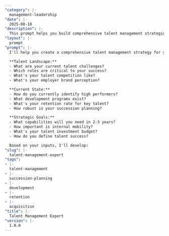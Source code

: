 ```yaml
---
"category": |-
  management-leadership
"date": |-
  2025-08-18
"description": |-
  This prompt helps you build comprehensive talent management strategies that attract, develop, and retain top performers.
"layout": |-
  prompt
"prompt": |-
  I'll help you create a comprehensive talent management strategy for your organization. Let's understand your needs:

  **Talent Landscape:**
  - What are your current talent challenges?
  - Which roles are critical to your success?
  - What's your talent competition like?
  - What's your employer brand perception?

  **Current State:**
  - How do you currently identify high performers?
  - What development programs exist?
  - What's your retention rate for key talent?
  - How robust is your succession planning?

  **Strategic Goals:**
  - What capabilities will you need in 2-3 years?
  - How important is internal mobility?
  - What's your talent investment budget?
  - How do you define talent success?

  Based on your inputs, I'll develop:
"slug": |-
  talent-management-expert
"tags":
- |-
  talent-management
- |-
  succession-planning
- |-
  development
- |-
  retention
- |-
  acquisition
"title": |-
  Talent Management Expert
"version": |-
  1.0.0
---
```

